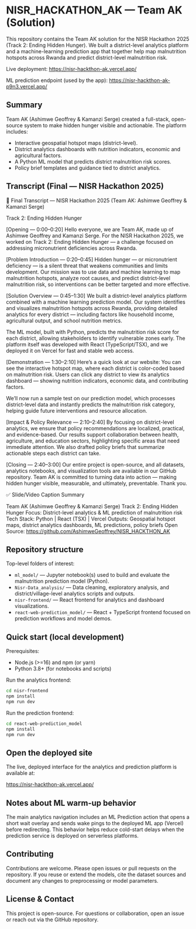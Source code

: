# NISR_HACKATHON_AK — Team AK (Solution)

This repository contains the Team AK solution for the NISR Hackathon 2025 (Track 2: Ending Hidden Hunger). We built a district-level analytics platform and a machine-learning prediction app that together help map malnutrition hotspots across Rwanda and predict district-level malnutrition risk.

Live deployment: https://nisr-hackthon-ak.vercel.app/

ML prediction endpoint (used by the app): https://nisr-hackthon-ak-p9n3.vercel.app/

## Summary

Team AK (Ashimwe Geoffrey & Kamanzi Serge) created a full-stack, open-source system to make hidden hunger visible and actionable. The platform includes:

- Interactive geospatial hotspot maps (district-level).
- District analytics dashboards with nutrition indicators, economic and agricultural factors.
- A Python ML model that predicts district malnutrition risk scores.
- Policy brief templates and guidance tied to district analytics.

## Transcript (Final — NISR Hackathon 2025)

🎤 Final Transcript — NISR Hackathon 2025 (Team AK: Ashimwe Geoffrey & Kamanzi Serge)

Track 2: Ending Hidden Hunger

[Opening — 0:00–0:20]
Hello everyone, we are Team AK, made up of Ashimwe Geoffrey and Kamanzi Serge.
For the NISR Hackathon 2025, we worked on Track 2: Ending Hidden Hunger — a challenge focused on addressing micronutrient deficiencies across Rwanda.

[Problem Introduction — 0:20–0:45]
Hidden hunger — or micronutrient deficiency — is a silent threat that weakens communities and limits development.
Our mission was to use data and machine learning to map malnutrition hotspots, analyze root causes, and predict district-level malnutrition risk, so interventions can be better targeted and more effective.

[Solution Overview — 0:45–1:30]
We built a district-level analytics platform combined with a machine learning prediction model.
Our system identifies and visualizes malnutrition hotspots across Rwanda, providing detailed analytics for every district — including factors like household income, agricultural output, and school nutrition metrics.

The ML model, built with Python, predicts the malnutrition risk score for each district, allowing stakeholders to identify vulnerable zones early.
The platform itself was developed with React (TypeScript/TSX), and we deployed it on Vercel for fast and stable web access.

[Demonstration — 1:30–2:10]
Here’s a quick look at our website:
You can see the interactive hotspot map, where each district is color-coded based on malnutrition risk.
Users can click any district to view its analytics dashboard — showing nutrition indicators, economic data, and contributing factors.

We’ll now run a sample test on our prediction model, which processes district-level data and instantly predicts the malnutrition risk category, helping guide future interventions and resource allocation.

[Impact & Policy Relevance — 2:10–2:40]
By focusing on district-level analytics, we ensure that policy recommendations are localized, practical, and evidence-based.
Our results support collaboration between health, agriculture, and education sectors, highlighting specific areas that need immediate attention.
We also drafted policy briefs that summarize actionable steps each district can take.

[Closing — 2:40–3:00]
Our entire project is open-source, and all datasets, analytics notebooks, and visualization tools are available in our GitHub repository.
Team AK is committed to turning data into action — making hidden hunger visible, measurable, and ultimately, preventable.
Thank you.

✅ Slide/Video Caption Summary

Team AK (Ashimwe Geoffrey & Kamanzi Serge)
Track 2: Ending Hidden Hunger
Focus: District-level analytics & ML prediction of malnutrition risk
Tech Stack: Python | React (TSX) | Vercel
Outputs: Geospatial hotspot maps, district analytics dashboards, ML predictions, policy briefs
Open Source: https://github.com/AshimweGeoffrey/NISR_HACKTHON_AK

## Repository structure

Top-level folders of interest:

- `ml_model/` — Jupyter notebook(s) used to build and evaluate the malnutrition prediction model (Python).
- `Nisr-Data_analysis/` — Data cleaning, exploratory analysis, and district/village-level analytics scripts and outputs.
- `nisr-frontend/` — React frontend for analytics and dashboard visualizations.
- `react-web-prediction_model/` — React + TypeScript frontend focused on prediction workflows and model demos.

## Quick start (local development)

Prerequisites:

- Node.js (>=16) and npm (or yarn)
- Python 3.8+ (for notebooks and scripts)

Run the analytics frontend:

```bash
cd nisr-frontend
npm install
npm run dev
```

Run the prediction frontend:

```bash
cd react-web-prediction_model
npm install
npm run dev
```

## Open the deployed site

The live, deployed interface for the analytics and prediction platform is available at:

https://nisr-hackthon-ak.vercel.app/

## Notes about ML warm-up behavior

The main analytics navigation includes an ML Prediction action that opens a short wait overlay and sends wake pings to the deployed ML app (Vercel) before redirecting. This behavior helps reduce cold-start delays when the prediction service is deployed on serverless platforms.

## Contributing

Contributions are welcome. Please open issues or pull requests on the repository. If you reuse or extend the models, cite the dataset sources and document any changes to preprocessing or model parameters.

## License & Contact

This project is open-source. For questions or collaboration, open an issue or reach out via the GitHub repository.
